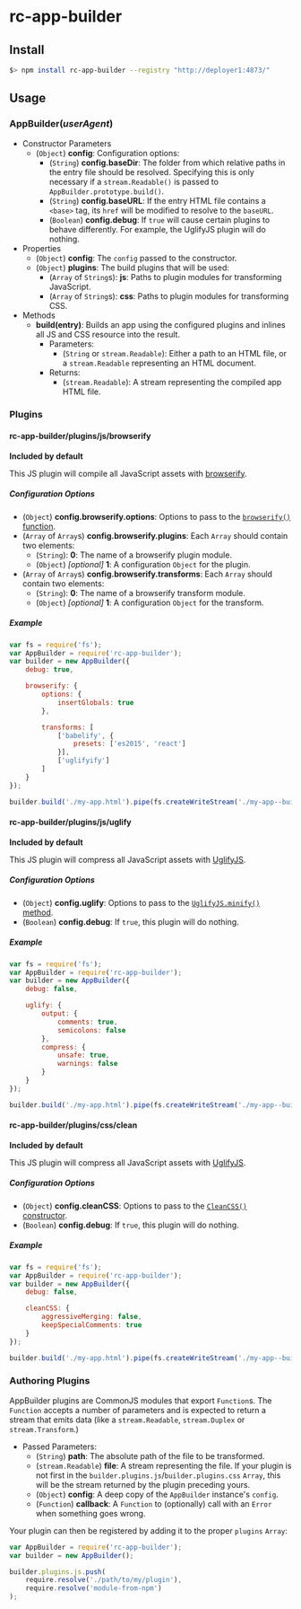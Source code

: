 rc-app-builder
===============

Install
-------
```bash
$> npm install rc-app-builder --registry "http://deployer1:4873/"
```

Usage
-----
### AppBuilder(*userAgent*)
* Constructor Parameters
    * (`Object`) **config**: Configuration options:
        * (`String`) **config.baseDir**: The folder from which relative paths in the entry file should be resolved. Specifying this is only necessary if a `stream.Readable()` is passed to `AppBuilder.prototype.build()`.
        * (`String`) **config.baseURL**: If the entry HTML file contains a `<base>` tag, its `href` will be modified to resolve to the `baseURL`.
        * (`Boolean`) **config.debug**: If `true` will cause certain plugins to behave differently. For example, the UglifyJS plugin will do nothing.
* Properties
    * (`Object`) **config**: The `config` passed to the constructor.
    * (`Object`) **plugins**: The build plugins that will be used:
        * (`Array` of `String`s): **js**: Paths to plugin modules for transforming JavaScript.
        * (`Array` of `String`s): **css**: Paths to plugin modules for transforming CSS.
* Methods
    * **build(entry)**: Builds an app using the configured plugins and inlines all JS and CSS resource into the result.
        * Parameters:
            * (`String` or `stream.Readable`): Either a path to an HTML file, or a `stream.Readable` representing an HTML document.
        * Returns:
            * (`stream.Readable`): A stream representing the compiled app HTML file.

### Plugins
#### rc-app-builder/plugins/js/browserify
**Included by default**

This JS plugin will compile all JavaScript assets with [browserify](https://github.com/substack/node-browserify).

##### Configuration Options
* (`Object`) **config.browserify.options**: Options to pass to the [`browserify()` function](https://github.com/substack/node-browserify#browserifyfiles--opts).
* (`Array` of `Array`s) **config.browserify.plugins**: Each `Array` should contain two elements:
    * (`String`): **0**: The name of a browserify plugin module.
    * (`Object`) *[optional]* **1**: A configuration `Object` for the plugin.
* (`Array` of `Array`s) **config.browserify.transforms**: Each `Array` should contain two elements:
    * (`String`): **0**: The name of a browserify transform module.
    * (`Object`) *[optional]* **1**: A configuration `Object` for the transform.

##### Example
```javascript
var fs = require('fs');
var AppBuilder = require('rc-app-builder');
var builder = new AppBuilder({
    debug: true,

    browserify: {
        options: {
            insertGlobals: true
        },

        transforms: [
            ['babelify', {
                presets: ['es2015', 'react']
            }],
            ['uglifyify']
        ]
    }
});

builder.build('./my-app.html').pipe(fs.createWriteStream('./my-app--built.html'));
```

#### rc-app-builder/plugins/js/uglify
**Included by default**

This JS plugin will compress all JavaScript assets with [UglifyJS](https://github.com/mishoo/UglifyJS2).

##### Configuration Options
* (`Object`) **config.uglify**: Options to pass to the [`UglifyJS.minify()` method](https://github.com/mishoo/UglifyJS2#the-simple-way).
* (`Boolean`) **config.debug**: If `true`, this plugin will do nothing.

##### Example
```javascript
var fs = require('fs');
var AppBuilder = require('rc-app-builder');
var builder = new AppBuilder({
    debug: false,

    uglify: {
        output: {
            comments: true,
            semicolons: false
        },
        compress: {
            unsafe: true,
            warnings: false
        }
    }
});

builder.build('./my-app.html').pipe(fs.createWriteStream('./my-app--built.html'));
```

#### rc-app-builder/plugins/css/clean
**Included by default**

This JS plugin will compress all JavaScript assets with [UglifyJS](https://github.com/mishoo/UglifyJS2).

##### Configuration Options
* (`Object`) **config.cleanCSS**: Options to pass to the [`CleanCSS()` constructor](https://github.com/jakubpawlowicz/clean-css/tree/3.4#how-to-use-clean-css-api).
* (`Boolean`) **config.debug**: If `true`, this plugin will do nothing.

##### Example
```javascript
var fs = require('fs');
var AppBuilder = require('rc-app-builder');
var builder = new AppBuilder({
    debug: false,

    cleanCSS: {
        aggressiveMerging: false,
        keepSpecialComments: true
    }
});

builder.build('./my-app.html').pipe(fs.createWriteStream('./my-app--built.html'));
```

### Authoring Plugins
AppBuilder plugins are CommonJS modules that export `Function`s. The `Function` accepts a number of parameters and is expected to return a stream that emits data (like a `stream.Readable`, `stream.Duplex` or `stream.Transform`.)

* Passed Parameters:
    * (`String`) **path**: The absolute path of the file to be transformed.
    * (`stream.Readable`) **file**: A stream representing the file. If your plugin is not first in the `builder.plugins.js`/`builder.plugins.css` `Array`, this will be the stream returned by the plugin preceding yours.
    * (`Object`) **config**: A deep copy of the `AppBuilder` instance's `config`.
    * (`Function`) **callback**: A `Function` to (optionally) call with an `Error` when something goes wrong.

Your plugin can then be registered by adding it to the proper `plugins` `Array`:

```javascript
var AppBuilder = require('rc-app-builder');
var builder = new AppBuilder();

builder.plugins.js.push(
    require.resolve('./path/to/my/plugin'),
    require.resolve('module-from-npm')
);
```